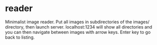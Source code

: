 # reader
Minimalist image reader. Put all images in subdirectories of the images/ directory, then launch server. localhost:1234 will show all directories and you can then navigate between images with arrow keys. Enter key to go back to listing.
